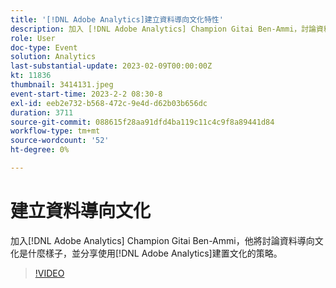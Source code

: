 ```yaml
---
title: '[!DNL Adobe Analytics]建立資料導向文化特性'
description: 加入 [!DNL Adobe Analytics] Champion Gitai Ben-Ammi，討論資料導向文化是什麼樣子，並分享使用 [!DNL Adobe Analytics] 建置文化的策略。
role: User
doc-type: Event
solution: Analytics
last-substantial-update: 2023-02-09T00:00:00Z
kt: 11836
thumbnail: 3414131.jpeg
event-start-time: 2023-2-2 08:30-8
exl-id: eeb2e732-b568-472c-9e4d-d62b03b656dc
duration: 3711
source-git-commit: 088615f28aa91dfd4ba119c11c4c9f8a89441d84
workflow-type: tm+mt
source-wordcount: '52'
ht-degree: 0%

---
```


# 建立資料導向文化

加入[!DNL Adobe Analytics] Champion Gitai Ben-Ammi，他將討論資料導向文化是什麼樣子，並分享使用[!DNL Adobe Analytics]建置文化的策略。

>[!VIDEO](https://video.tv.adobe.com/v/3414131/?quality=12&learn=on)
